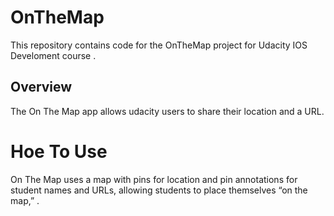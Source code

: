 # OnTheMap

This repository contains code for the OnTheMap project for Udacity IOS Develoment course .

## Overview

The On The Map app allows udacity users to share their location and a URL. 

# Hoe To Use
 On The Map uses a map with pins for location and pin annotations for 
student names and URLs, allowing students to place themselves “on the map,” .
